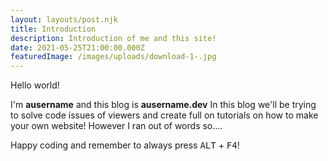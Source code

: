```yaml
---
layout: layouts/post.njk
title: Introduction
description: Introduction of me and this site!
date: 2021-05-25T21:00:00.000Z
featuredImage: /images/uploads/download-1-.jpg
---
```

Hello world!

I'm **ausername** and this blog is **ausername.dev** In this blog we'll be trying to solve code issues of viewers and create full on tutorials on how to make your own website! However I ran out of words so....

Happy coding and remember to always press <kbd>ALT</kbd> + <kbd>F4</kbd>!